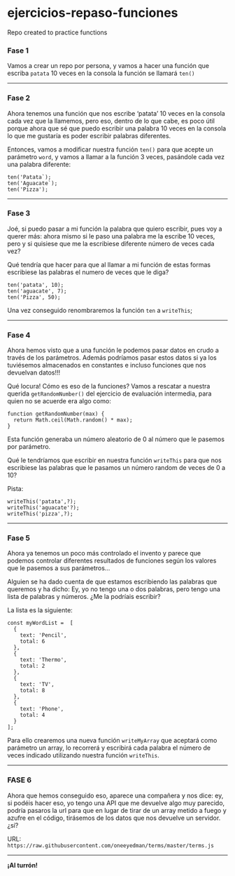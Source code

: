 # ejercicios-repaso-funciones
Repo created to practice functions

### Fase 1
Vamos a crear un repo por persona, y vamos a hacer una función que escriba `patata` 10 veces en la consola
la función se llamará `ten()`

***

### Fase 2
Ahora tenemos una función que nos escribe ‘patata’ 10 veces en la consola cada vez que la llamemos, pero eso, dentro de lo que cabe, es poco útil porque ahora que sé que puedo escribir una palabra 10 veces en la consola lo que me gustaría es poder escribir palabras diferentes.

Entonces, vamos a modificar nuestra función `ten()` para que acepte un parámetro `word`, y vamos a llamar a la función 3 veces, pasándole cada vez una palabra diferente:
```
ten('Patata`);
ten('Aguacate`);
ten('Pizza');
```

***

### Fase 3
Joé, si puedo pasar a mi función la palabra que quiero escribir, pues voy a querer más: ahora mismo si le paso una palabra me la escribe 10 veces, pero y si quisiese que me la escribiese diferente número de veces cada vez?

Qué tendría que hacer para que al llamar a mi función de estas formas escribiese las palabras el numero de veces que le diga?
```
ten('patata', 10);
ten('aguacate', 7);
ten('Pizza', 50);
```

Una vez conseguido renombraremos la función `ten` a `writeThis`;

***

### Fase 4
Ahora hemos visto que a una función le podemos pasar datos en crudo a través de los parámetros. Además podríamos pasar estos datos si ya los tuviésemos almacenados en constantes e incluso funciones que nos devuelvan datos!!!

Qué locura! Cómo es eso de la funciones?
Vamos a rescatar a nuestra querida `getRandomNumber()` del ejercicio de evaluación intermedia, para quien no se acuerde era algo como:
```
function getRandomNumber(max) {
  return Math.ceil(Math.random() * max);
}
```

Esta función generaba un número aleatorio de 0 al número que le pasemos por parámetro.

Qué le tendríamos que escribir en nuestra función `writeThis` para que nos escribiese las palabras que le pasamos un número random de veces de 0 a 10?

Pista:
```
writeThis('patata',?);
writeThis('aguacate'?);
writeThis('pizza',?);
```

***

### Fase 5
Ahora ya tenemos un poco más controlado el invento y parece que podemos controlar diferentes resultados de funciones según los valores que le pasemos a sus parámetros…

Alguien se ha dado cuenta de que estamos escribiendo las palabras que queremos y ha dicho: Ey, yo no tengo una o dos palabras, pero tengo una lista de palabras y números. ¿Me la podríais escribir?

La lista es la siguiente:
```
const myWordList =  [
  {
    text: 'Pencil',
    total: 6
  },
  {
    text: 'Thermo',
    total: 2
  },
  {
    text: 'TV',
    total: 8
  },
  {
    text: 'Phone',
    total: 4
  }
];
```

Para ello crearemos una nueva función `writeMyArray` que aceptará como parámetro un array, lo recorrerá y escribirá cada palabra el número de veces indicado utilizando nuestra función `writeThis`.

***

### FASE 6
Ahora que hemos conseguido eso, aparece una compañera y nos dice: ey, si podéis hacer eso, yo tengo una API que me devuelve algo muy parecido, podría pasaros la url para que en lugar de tirar de un array metido a fuego y azufre en el código, tirásemos de los datos que nos devuelve un servidor. ¿sí?

URL: `https://raw.githubusercontent.com/oneeyedman/terms/master/terms.js`


***

**¡Al turrón!**
